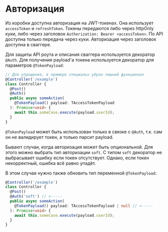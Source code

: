 # Авторизация
Из коробки доступна авторизация на JWT-токенах. Она использует `accessToken` и `refreshToken`.
Токены передаются либо через httpOnly куки, либо через заголовок `Authorization: Bearer <accessToken>`.
По API доступна только передача через куки. Авторизация через заголовок доступна в сваггере.

Для защиты API роута и описания сваггера используется декоратор `@Auth`. Для получения payload'а токена
используется декоратор для параметров `@TokenPayload`:
```ts
// Для упрощения, в примере специальн убран лишний функционал
@Controller('/example')
class Controller {
  @Post()
  @Auth()
  public async someAction(
    @TokenPayload() payload: TAccessTokenPayload
  ): Promise<void> {
    await this.someCase.execute(payload.userId);
  }
}
```
`@TokenPayload` может быть использован только в связке с `@Auth`, т.к. сам он не валидирует токен,
а только парсит payload.

Бывают случаи, когда авторизация может быть опциональной. Для этого можно выбрать тип авторизации `soft`.
С типом `soft` декоратор не выбрасывает ошибку если токен отсутствует. Однако, если токен некорректный, ошибка всё равно упадёт.

В этом случае нужно также обновить тип переменной `@TokenPayload`:
```ts
@Controller('/example')
class Controller {
  @Post()
  @Auth('soft') // <-----
  public async someAction(
    @TokenPayload() payload: TAccessTokenPayload | null // <-----
  ): Promise<void> {
    await this.someCase.execute(payload.userId);
  }
}
```
